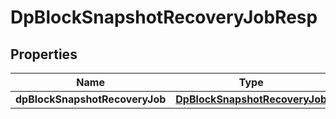 # DpBlockSnapshotRecoveryJobResp

## Properties
Name | Type | Description | Notes
------------ | ------------- | ------------- | -------------
**dpBlockSnapshotRecoveryJob** | [**DpBlockSnapshotRecoveryJob**](DpBlockSnapshotRecoveryJob.md) |  |  [optional]
